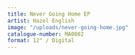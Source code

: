 ```yaml
---
title: Never Going Home EP
artist: Hazel English
image: "/uploads/never-going-home.jpg"
catalogue-number: MA0082
format: 12" / Digital
---
```



